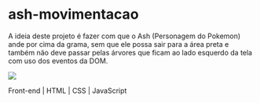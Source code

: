 # ash-movimentacao

A ideia deste projeto é fazer com que o Ash (Personagem do Pokemon) ande por cima da grama, sem que ele possa sair para a área preta e também não deve passar pelas árvores que ficam ao lado esquerdo da tela com uso dos eventos da DOM.


![](https://i.imgur.com/jkbc4cO.png)


Front-end | HTML | CSS | JavaScript
